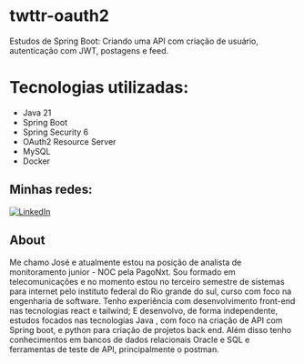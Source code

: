 # twttr-oauth2
Estudos de Spring Boot: Criando uma API com criação de usuário, autenticação com JWT, postagens e feed.
# Tecnologias utilizadas:
- Java 21
- Spring Boot
- Spring Security 6
- OAuth2 Resource Server
- MySQL
- Docker

## Minhas redes:
[![LinkedIn](https://img.shields.io/badge/LinkedIn-0077B5?style=for-the-badge&logo=linkedin&logoColor=white)](https://www.linkedin.com/in/josechesini/)

## About

Me chamo José e atualmente estou na posição de analista de monitoramento junior - NOC pela PagoNxt. Sou formado em telecomunicações e no momento estou no terceiro semestre de sistemas para internet pelo instituto federal do Rio grande do sul, curso com foco na engenharia de software. Tenho experiência com desenvolvimento front-end nas tecnologias react e tailwind; E desenvolvo, de forma independente, estudos focados nas tecnologias Java , com foco na criação de API com Spring boot, e python para criação de projetos back end. Além disso tenho conhecimentos em bancos de dados relacionais Oracle e SQL e ferramentas de teste de API, principalmente o postman. 
